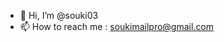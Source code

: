 - 👋 Hi, I’m @souki03
- 📫 How to reach me : soukimailpro@gmail.com

<!---
souki03/souki03 is a ✨ special ✨ repository because its `README.md` (this file) appears on your GitHub profile.
You can click the Preview link to take a look at your changes.
--->
